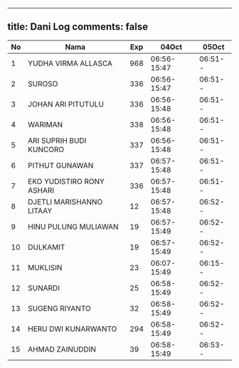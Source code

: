 
---
title: Dani Log
comments: false
---

| No | Nama | Exp | 04Oct | 05Oct |
|-----|-----|-----|-----|-----|
| 1 | YUDHA VIRMA ALLASCA  | 968 | 06:56-15:47 | 06:51-- |
| 2 | SUROSO  | 336 | 06:56-15:47 | 06:51-- |
| 3 | JOHAN ARI PITUTULU  | 336 | 06:56-15:48 | 06:51-- |
| 4 | WARIMAN  | 338 | 06:56-15:48 | 06:51-- |
| 5 | ARI SUPRIH BUDI KUNCORO  | 337 | 06:56-15:48 | 06:51-- |
| 6 | PITHUT GUNAWAN  | 337 | 06:57-15:48 | 06:51-- |
| 7 | EKO YUDISTIRO RONY ASHARI  | 336 | 06:57-15:48 | 06:51-- |
| 8 | DJETLI MARISHANNO LITAAY  | 12 | 06:57-15:48 | 06:52-- |
| 9 | HINU PULUNG MULIAWAN  | 19 | 06:57-15:49 | 06:52-- |
| 10 | DULKAMIT  | 19 | 06:57-15:49 | 06:52-- |
| 11 | MUKLISIN  | 23 | 06:07-15:49 | 06:15-- |
| 12 | SUNARDI  | 25 | 06:58-15:49 | 06:52-- |
| 13 | SUGENG RIYANTO  | 32 | 06:58-15:49 | 06:52-- |
| 14 | HERU DWI KUNARWANTO  | 294 | 06:58-15:49 | 06:52-- |
| 15 | AHMAD ZAINUDDIN  | 39 | 06:58-15:49 | 06:53-- |
